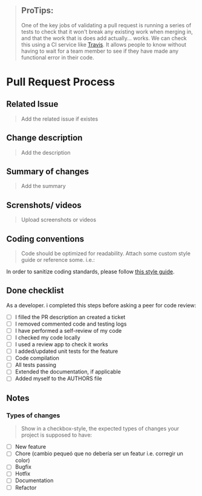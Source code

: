 > ## ProTips:
> 
> One of the key jobs of validating a pull request is running a series of tests to check that it won't break any existing work when merging in, and that the work that is does add actually... works. We can check this using a CI service like [Travis](https://travis-ci.org/getting_started). It allows people to know without having to wait for a team member to see if they have made any functional error in their code.


# Pull Request Process

## Related Issue
>Add the related issue if existes

## Change description
>Add the description

## Summary of changes
>Add the summary

## Screnshots/ videos
>Upload screenshots or videos

## Coding conventions

> Code should be optimized for readability. Attach some custom style guide or reference some. i.e.:

In order to sanitize coding standards, please follow [this style guide]([https://github.com/airbnb/javascript](https://dev.to/basementdevs/be-a-better-developer-with-these-git-good-practices-2dim)).

## Done checklist

As a developer. i completed this steps before asking a peer for code review:

- [ ] I filled the PR description an created a ticket
- [ ] I removed commented code and testing logs
- [ ] I have performed a self-review of my code
- [ ] I checked my code locally
- [ ] I used a review app to check it works
- [ ] I added/updated unit tests for the feature
- [ ] Code compilation
- [ ] All tests passing
- [ ] Extended the documentation, if applicable
- [ ] Added myself to the AUTHORS file

## Notes
<!-- Addaditional notes -->

### Types of changes

> Show in a checkbox-style, the expected types of changes your project is supposed to have:

- [ ] New feature
- [ ] Chore (cambio pequeó que no debería ser un featur i.e. corregir un color)
- [ ] Bugfix
- [ ] Hotfix
- [ ] Documentation
- [ ] Refactor
